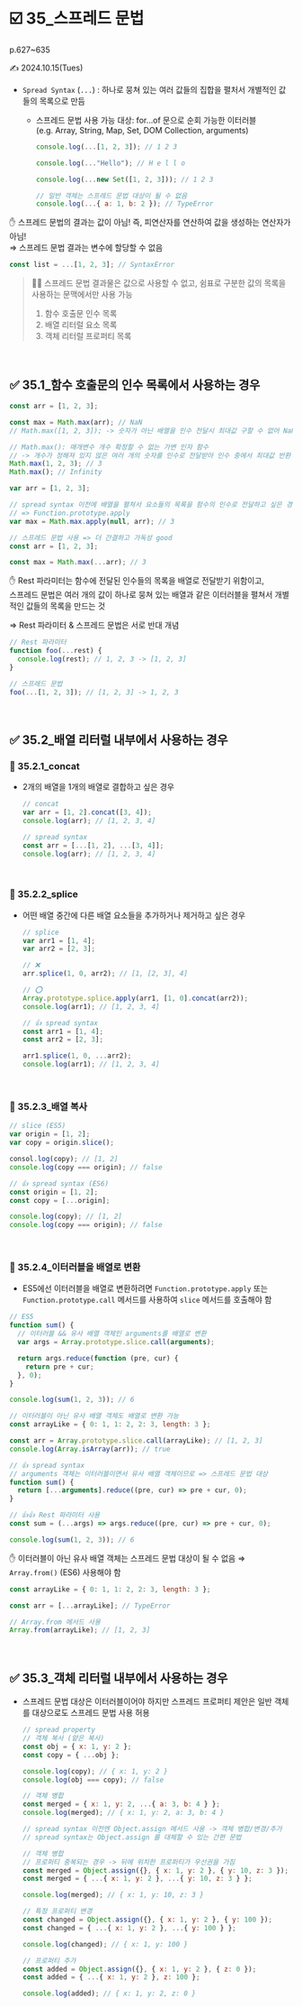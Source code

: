# ☑️ 35\_스프레드 문법

p.627~635

✍️ 2024.10.15(Tues)

- `Spread Syntax` (`...`) : 하나로 뭉쳐 있는 여러 값들의 집합을 펼처서 개별적인 값들의 목록으로 만듬

  - 스프레드 문법 사용 가능 대상: for…of 문으로 순회 가능한 이터러블<br/> (e.g. Array, String, Map, Set, DOM Collection, arguments)

    ```jsx
    console.log(...[1, 2, 3]); // 1 2 3

    console.log(..."Hello"); // H e l l o

    console.log(...new Set([1, 2, 3])); // 1 2 3

    // 일반 객체는 스프레드 문법 대상이 될 수 없음
    console.log(...{ a: 1, b: 2 }); // TypeError
    ```

✋ 스프레드 문법의 결과는 값이 아님! 즉, 피연산자를 연산하여 값을 생성하는 연산자가 아님! <br/>
⇒ 스프레드 문법 결과는 변수에 할당할 수 없음

```jsx
const list = ...[1, 2, 3]; // SyntaxError
```

> 🧚‍♀️ 스프레드 문법 결과물은 값으로 사용할 수 없고, 쉼표로 구분한 값의 목록을 사용하는 문맥에서만 사용 가능
>
> 1.  함수 호출문 인수 목록
> 2.  배열 리터럴 요소 목록
> 3.  객체 리터럴 프로퍼티 목록

<br/>

## ✅ 35.1\_함수 호출문의 인수 목록에서 사용하는 경우

```jsx
const arr = [1, 2, 3];

const max = Math.max(arr); // NaN
// Math.max([1, 2, 3]); -> 숫자가 아닌 배열을 인수 전달시 최대값 구할 수 없어 NaN 반환

// Math.max(): 매개변수 개수 확정할 수 없는 가변 인자 함수
// -> 개수가 정해져 있지 않은 여러 개의 숫자를 인수로 전달받아 인수 중에서 최대값 반환
Math.max(1, 2, 3); // 3
Math.max(); // Infinity
```

```jsx
var arr = [1, 2, 3];

// spread syntax 이전에 배열을 펼쳐서 요소들의 목록을 함수의 인수로 전달하고 싶은 경우
// => Function.prototype.apply
var max = Math.max.apply(null, arr); // 3
```

```jsx
// 스프레드 문법 사용 => 더 간결하고 가독성 good
const arr = [1, 2, 3];

const max = Math.max(...arr); // 3
```

✋ Rest 파라미터는 함수에 전달된 인수들의 목록을 배열로 전달받기 위함이고, <br/>
스프레드 문법은 여러 개의 값이 하나로 뭉쳐 있는 배열과 같은 이터러블을 펼쳐서 개별적인 값들의 목록을 만드는 것

⇒ Rest 파라미터 & 스프레드 문법은 서로 반대 개념

```jsx
// Rest 파라미터
function foo(...rest) {
  console.log(rest); // 1, 2, 3 -> [1, 2, 3]
}

// 스프레드 문법
foo(...[1, 2, 3]); // [1, 2, 3] -> 1, 2, 3
```

<br/>

## ✅ 35.2\_배열 리터럴 내부에서 사용하는 경우

### 🔸 35.2.1_concat

- 2개의 배열을 1개의 배열로 결합하고 싶은 경우

  ```jsx
  // concat
  var arr = [1, 2].concat([3, 4]);
  console.log(arr); // [1, 2, 3, 4]

  // spread syntax
  const arr = [...[1, 2], ...[3, 4]];
  console.log(arr); // [1, 2, 3, 4]
  ```

<br/>

### 🔸 35.2.2_splice

- 어떤 배열 중간에 다른 배열 요소들을 추가하거나 제거하고 싶은 경우

  ```jsx
  // splice
  var arr1 = [1, 4];
  var arr2 = [2, 3];

  // ❌
  arr.splice(1, 0, arr2); // [1, [2, 3], 4]

  // ⭕️
  Array.prototype.splice.apply(arr1, [1, 0].concat(arr2));
  console.log(arr1); // [1, 2, 3, 4]

  // 👍 spread syntax
  const arr1 = [1, 4];
  const arr2 = [2, 3];

  arr1.splice(1, 0, ...arr2);
  console.log(arr1); // [1, 2, 3, 4]
  ```

<br/>

### 🔸 35.2.3\_배열 복사

```jsx
// slice (ES5)
var origin = [1, 2];
var copy = origin.slice();

consol.log(copy); // [1, 2]
console.log(copy === origin); // false

// 👍 spread syntax (ES6)
const origin = [1, 2];
const copy = [...origin];

console.log(copy); // [1, 2]
console.log(copy === origin); // false
```

<br/>

### 🔸 35.2.4\_이터러블을 배열로 변환

- ES5에선 이터러블을 배열로 변환하려면 `Function.prototype.apply` 또는 `Function.prototype.call` 메서드를 사용하여 `slice` 메서드를 호출해야 함

```jsx
// ES5
function sum() {
  // 이터러블 && 유사 배열 객체인 arguments를 배열로 변환
  var args = Array.prototype.slice.call(arguments);

  return args.reduce(function (pre, cur) {
    return pre + cur;
  }, 0);
}

console.log(sum(1, 2, 3)); // 6

// 이터러블이 아닌 유사 배열 객체도 배열로 변환 가능
const arrayLike = { 0: 1, 1: 2, 2: 3, length: 3 };

const arr = Array.prototype.slice.call(arrayLike); // [1, 2, 3]
console.log(Array.isArray(arr)); // true

// 👍 spread syntax
// arguments 객체는 이터러블이면서 유사 배열 객체이므로 => 스프레드 문법 대상
function sum() {
  return [...arguments].reduce((pre, cur) => pre + cur, 0);
}

// 👍👍 Rest 파라미터 사용
const sum = (...args) => args.reduce((pre, cur) => pre + cur, 0);

console.log(sum(1, 2, 3)); // 6
```

✋ 이터러블이 아닌 유사 배열 객체는 스프레드 문법 대상이 될 수 없음 ⇒ `Array.from()` (ES6) 사용해야 함

```jsx
const arrayLike = { 0: 1, 1: 2, 2: 3, length: 3 };

const arr = [...arrayLike]; // TypeError

// Array.from 메서드 사용
Array.from(arrayLike); // [1, 2, 3]
```

<br/>

## ✅ 35.3\_객체 리터럴 내부에서 사용하는 경우

- 스프레드 문법 대상은 이터러블이어야 하지만 스프레드 프로퍼티 제안은 일반 객체를 대상으로도 스프레드 문법 사용 허용

  ```jsx
  // spread property
  // 객체 복사 (얕은 복사)
  const obj = { x: 1, y: 2 };
  const copy = { ...obj };

  console.log(copy); // { x: 1, y: 2 }
  console.log(obj === copy); // false

  // 객체 병합
  const merged = { x: 1, y: 2, ...{ a: 3, b: 4 } };
  console.log(merged); // { x: 1, y: 2, a: 3, b: 4 }
  ```

  ```jsx
  // spread syntax 이전엔 Object.assign 메서드 사용 -> 객체 병합/변경/추가
  // spread syntax는 Object.assign 를 대체할 수 있는 간편 문법

  // 객체 병합
  // 프로퍼티 중복되는 경우 -> 뒤에 위치한 프로퍼티가 우선권을 가짐
  const merged = Object.assign({}, { x: 1, y: 2 }, { y: 10, z: 3 });
  const merged = { ...{ x: 1, y: 2 }, ...{ y: 10, z: 3 } };

  console.log(merged); // { x: 1, y: 10, z: 3 }

  // 특정 프로퍼티 변경
  const changed = Object.assign({}, { x: 1, y: 2 }, { y: 100 });
  const changed = { ...{ x: 1, y: 2 }, ...{ y: 100 } };

  console.log(changed); // { x: 1, y: 100 }

  // 프로퍼티 추가
  const added = Object.assign({}, { x: 1, y: 2 }, { z: 0 });
  const added = { ...{ x: 1, y: 2 }, z: 100 };

  console.log(added); // { x: 1, y: 2, z: 0 }
  ```
